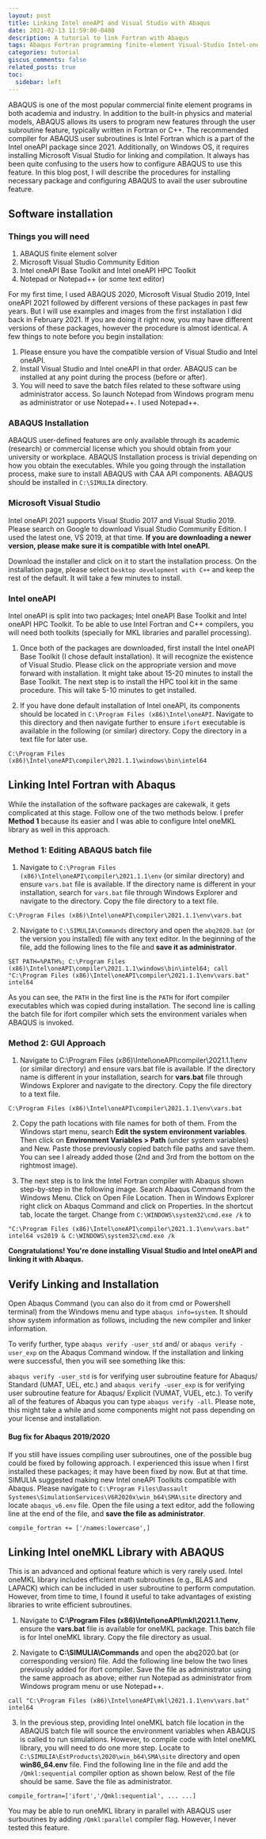 ```yaml
---
layout: post
title: Linking Intel oneAPI and Visual Studio with Abaqus
date: 2021-02-13 11:59:00-0400
description: A tutorial to link Fortran with Abaqus
tags: Abaqus Fortran programming finite-element Visual-Studio Intel-oneAPI user-subroutine
categories: tutorial
giscus_comments: false
related_posts: true
toc:
  sidebar: left
---
```


ABAQUS is one of the most popular commercial finite element programs in both academia and industry. In addition to the built-in physics and material models, ABAQUS allows its users to program new features through the user subroutine feature, typically written in Fortran or C++. The recommended compiler for ABAQUS user subroutines is Intel Fortran which is a part of the Intel oneAPI package since 2021. Additionally, on Windows OS, it requires installing Microsoft Visual Studio for linking and compilation. It always has been quite confusing to the users how to configure ABAQUS to use this feature. In this blog post, I will describe the procedures for installing necessary package and configuring ABAQUS to avail the user subroutine feature. 

## Software installation

### Things you will need

1. ABAQUS finite element solver
2. Microsoft Visual Studio Community Edition
3. Intel oneAPI Base Toolkit and Intel oneAPI HPC Toolkit
4. Notepad or Notepad++ (or some text editor)

For my first time, I used ABAQUS 2020, Microsoft Visual Studio 2019, Intel oneAPI 2021 followed by different versions of these packages in past few years. But I will use examples and images from the first installation I did back in February 2021. If you are doing it right now, you may have different versions of these packages, however the procedure is almost identical. A few things to note before you begin installation:

1. Please ensure you have the compatible version of Visual Studio and Intel oneAPI.
2. Install Visual Studio and Intel oneAPI in that order. ABAQUS can be installed at any point during the process (before or after).
3. You will need to save the batch files related to these software using administrator access. So launch Notepad from Windows program menu as administrator or use Notepad++. I used Notepad++.


### ABAQUS Installation

ABAQUS user-defined features are only available through its academic (research) or commercial license which you should obtain from your university or workplace. ABAQUS Installation process is trivial depending on how you obtain the executables. While you going through the installation process, make sure to install ABAQUS with CAA API components. ABAQUS should be installed in `C:\SIMULIA` directory.


### Microsoft Visual Studio

Intel oneAPI 2021 supports Visual Studio 2017 and Visual Studio 2019. Please search on Google to download Visual Studio Community Edition. I used the latest one, VS 2019, at that time. **If you are downloading a newer version, please make sure it is compatible with Intel oneAPI.** 

Download the installer and click on it to start the installation process. On the installation page, please select `Desktop development with C++` and keep the rest of the default. It will take a few minutes to install.



### Intel oneAPI

Intel oneAPI is split into two packages; Intel oneAPI Base Toolkit and Intel oneAPI HPC Toolkit. To be able to use Intel Fortran and C++ compilers, you will need both toolkits (specially for MKL libraries and parallel processing). 

1. Once both of the packages are downloaded, first install the Intel oneAPI Base Toolkit (I chose default installation). It will recognize the existence of Visual Studio. Please click on the appropriate version and move forward with installation. It might take about 15-20 minutes to install the Base Toolkit. The next step is to install the HPC tool kit in the same procedure. This will take 5-10 minutes to get installed.

2. If you have done default installation of Intel oneAPI, its components should be located in `C:\Program Files (x86)\Intel\oneAPI`. Navigate to this directory and then navigate further to ensure `ifort` executable is available in the following (or similar) directory. Copy the directory in a text file for later use.

``` 
C:\Program Files (x86)\Intel\oneAPI\compiler\2021.1.1\windows\bin\intel64
```

## Linking Intel Fortran with Abaqus

While the installation of the software packages are cakewalk, it gets complicated at this stage. Follow one of the two methods below. I prefer **Method 1** because its easier and I was able to configure Intel oneMKL library as well in this approach.

### Method 1: Editing ABAQUS batch file

1. Navigate to `C:\Program Files (x86)\Intel\oneAPI\compiler\2021.1.1\env` (or similar directory) and ensure `vars.bat` file is available. If the directory name is different in your installation, search for `vars.bat` file through Windows Explorer and navigate to the directory. Copy the file directory to a text file.

``` 
C:\Program Files (x86)\Intel\oneAPI\compiler\2021.1.1\env\vars.bat
```

2. Navigate to `C:\SIMULIA\Commands` directory and open the `abq2020.bat` (or the version you installed) file with any text editor. In the beginning of the file, add the following lines to the file and **save it as administrator**.

``` 
SET PATH=%PATH%; C:\Program Files (x86)\Intel\oneAPI\compiler\2021.1.1\windows\bin\intel64; call "C:\Program Files (x86)\Intel\oneAPI\compiler\2021.1.1\env\vars.bat" intel64
```

As you can see, the `PATH` in the first line is the `PATH` for ifort compiler executables which was copied during installation. The second line is calling the batch file for ifort compiler which sets the environment variales when ABAQUS is invoked.


### Method 2: GUI Approach

1. Navigate to C:\Program Files (x86)\Intel\oneAPI\compiler\2021.1.1\env (or similar directory) and ensure vars.bat file is available. If the directory name is different in your installation, search for **vars.bat** file through Windows Explorer and navigate to the directory. Copy the file directory to a text file.

```
C:\Program Files (x86)\Intel\oneAPI\compiler\2021.1.1\env\vars.bat
```

2. Copy the path locations with file names for both of them. From the Windows start menu, search **Edit the system environment variables**. Then click on **Environment Variables > Path** (under system variables) and New. Paste those previously copied batch file paths and save them. You can see I already added those (2nd and 3rd from the bottom on the rightmost image).

3. The next step is to link the Intel Fortran compiler with Abaqus shown step-by-step in the following image. Search Abaqus Command from the Windows Menu. Click on Open File Location. Then in Windows Explorer right click on Abaqus Command and click on Properties. In the shortcut tab, locate the target. Change from `C:\WINDOWS\system32\cmd.exe /k` to

```
"C:\Program Files (x86)\Intel\oneAPI\compiler\2021.1.1\env\vars.bat" intel64 vs2019 & C:\WINDOWS\system32\cmd.exe /k
```

**Congratulations! You're done installing Visual Studio and Intel oneAPI and linking it with Abaqus.**


## Verify Linking and Installation

Open Abaqus Command (you can also do it from cmd or Powershell terminal) from the Windows menu and type `abaqus info=system`. It should show system information as follows, including the new compiler and linker information.


To verify further, type `abaqus verify -user_std` and/ or `abaqus verify -user_exp` on the Abaqus Command window. If the installation and linking were successful, then you will see something like this:



`abaqus verify -user_std` is for verifying user subroutine feature for Abaqus/ Standard (UMAT, UEL, etc.) and `abaqus verify -user_exp` is for verifying user subroutine feature for Abaqus/ Explicit (VUMAT, VUEL, etc.). To verify all of the features of Abaqus you can type `abaqus verify -all`. Please note, this might take a while and some components might not pass depending on your license and installation.



#### Bug fix for Abaqus 2019/2020

If you still have issues compiling user subroutines, one of the possible bug could be fixed by following approach. I experienced this issue when I first installed these packages; it may have been fixed by now. But at that time. SIMULIA suggested making new Intel oneAPI Toolkits compatible with Abaqus. Please navigate to `C:\Program Files\Dassault Systemes\SimulationServices\V6R2020x\win_b64\SMA\site` directory and locate `abaqus_v6.env` file. Open the file using a text editor, add the following line at the end of the file, and **save the file as administrator**.

```
compile_fortran += ['/names:lowercase',]
```

## Linking Intel oneMKL Library with ABAQUS

This is an advanced and optional feature which is very rarely used. Intel oneMKL library includes efficient math subroutines (e.g., BLAS and LAPACK) which can be included in user subroutine to perform computation. However, from time to time, I found it useful to take advantages of existing libraries to write efficient subroutines.


1. Navigate to **C:\Program Files (x86)\Intel\oneAPI\mkl\2021.1.1\env**, ensure the **vars.bat** file is available for oneMKL package. This batch file is for Intel oneMKL library. Copy the file directory as usual. 


2. Navigate to **C:\SIMULIA\Commands** and open the abq2020.bat (or corresponding version) file. Add the following line below the two lines previously added for ifort compiler. Save the file as administrator using the same approach as above; either run Notepad as administrator from Windows program menu or use Notepad++.

```
call "C:\Program Files (x86)\Intel\oneAPI\mkl\2021.1.1\env\vars.bat" intel64
```

3. In the previous step, providing Intel oneMKL batch file location in the ABAQUS batch file will source the environment variables when ABAQUS is called to run simulations. However, to compile code with Intel oneMKL library, you will need to do one more step. Locate to `C:\SIMULIA\EstProducts\2020\win_b64\SMA\site` directory and open **win86_64.env** file. Find the following line in the file and add the `/Qmkl:sequential` compiler option as shown below. Rest of the file should be same. Save the file as administrator.

```
compile_fortran=['ifort','/Qmkl:sequential', ... ...]
```

You may be able to run oneMKL library in parallel with ABAQUS user surboutines by adding `/Qmkl:parallel` compiler flag. However, I never tested this feature.